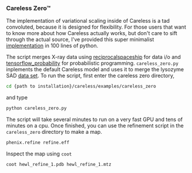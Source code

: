 ### Careless Zero™

The implementation of variational scaling inside of Careless is a tad convoluted, because it is designed for flexibility. 
For those users that want to know more about how Careless actually works, but don't care to sift through the actual source, I've provided this super minimalist [implementation](https://github.com/Hekstra-Lab/careless/blob/master/examples/careless_zero/careless_zero.py) in 100 lines of python. 

The script merges X-ray data using [reciprocalspaceship](https://github.com/hekstra-lab/reciprocalspaceship) for data i/o and [tensorflow_probability](https://www.tensorflow.org/probability) for probabilistic programming.
`careless_zero.py` inplements the default Careless model and uses it to merge the lysozyme SAD [data set](https://github.com/Hekstra-Lab/careless/blob/master/examples/HEWLSSAD.md).
To run the script, first enter the careless zero directory,

```bash
cd {path to installation}/careless/examples/careless_zero
```
and type

```bash
python careless_zero.py
```

The script will take several minutes to run on a very fast GPU and tens of minutes on a cpu. Once finished, you can use the refinement script in the `careless_zero` directory to make a map.

```bash
phenix.refine refine.eff
```

Inspect the map using `coot`
```bash
coot hewl_refine_1.pdb hewl_refine_1.mtz
```
